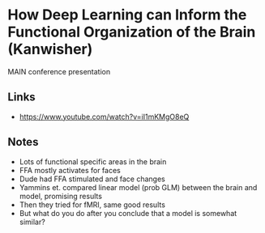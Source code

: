 # How Deep Learning can Inform the Functional Organization of the Brain (Kanwisher)

MAIN conference presentation

## Links

- https://www.youtube.com/watch?v=iI1mKMgO8eQ

## Notes

- Lots of functional specific areas in the brain
- FFA mostly activates for faces
- Dude had FFA stimulated and face changes
- Yammins et. compared linear model (prob GLM) between the brain and model, promising results
- Then they tried for fMRI, same good results
- But what do you do after you conclude that a model is somewhat similar?